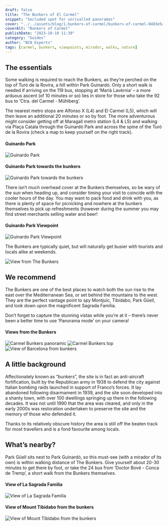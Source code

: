 ```yaml
---
draft: false
title: "The Bunkers of El Carmel"
snippet: "Secluded spot for unrivalled panoramas"
cover: "../../assets/blog/1-bunkers-of-carmel/bunkers-of-carmel-0403e5a4.jpg"
coverAlt: "Bunkers of Carmel"
publishDate: "2023-10-10 11:39"
category: "Guides"
author: "BCN Experts"
tags: [carmel, bunkers, viewpoints, mirador, walks, nature]
---
```


## The essentials
Some walking is required to reach the Bunkers, as they’re perched on the top of Turó de la Rovira, a hill within Park Guinardó. Only a short walk is needed if arriving on the 119 bus, stopping at ‘Marià Lavèrnia’ – a more arduous ascent (of 10 minutes or so) lies in store for those who take the 92 bus to ‘Ctra. del Carmel - Mühlberg’.

The nearest metro stops are Alfonso X (L4) and El Carmel (L5), which will then leave an additional 20 minutes or so by foot. The more adventurous might consider getting off at Maragall metro station (L4 & L5) and walking via Plaça Catala through the Guinardó Park and across the spine of the Turó de la Rovira (check a map to keep yourself on the right track).

#### Guinardo Park
![Guinardo Park](../../assets/blog/1-bunkers-of-carmel/guinardo-park-4146f5a3.jpg)


#### Guinardo Park towards the bunkers
![Guinardo Park towards the bunkers](../../assets/blog/1-bunkers-of-carmel/guinardo-park-towards-the-bunkers-7fcdf191.jpg)


There isn’t much overhead cover at the Bunkers themselves, so be wary of the sun when heading up, and consider timing your visit to coincide with the cooler hours of the day. You may want to pack food and drink with you, as there is plenty of space for picnicking and nowhere at the bunkers themselves to pick up refreshments (however during the summer you may find street merchants selling water and beer!

#### Guinardo Park Viewpoint
![Guinardo Park Viewpoint](../../assets/blog/1-bunkers-of-carmel/guinardo-park-viewpoint-9670ad7b.jpg)

The Bunkers are typically quiet, but will naturally get busier with tourists and locals alike at weekends.



![View from The Bunkers](../../assets/blog/1-bunkers-of-carmel/the-view-from-the-bunkers-bc202480.jpg)



## We recommend
The Bunkers are one of the best places to watch both the sun rise to the east over the Mediterranean Sea, or set behind the mountains to the west. They are the perfect vantage point to spy Montjuïc, Tibidabo, Park Güell, and look down upon the magnificent Sagrada Familia.

Don’t forget to capture the stunning vistas while you’re at it – there’s never been a better time to use ‘Panorama mode’ on your camera!

#### Views from the Bunkers
![Carmel Bunkers panoramic](../../assets/blog/1-bunkers-of-carmel/the-view-from-the-bunkers-923a409e.jpg)
![Carmel Bunkers top](../../assets/blog/1-bunkers-of-carmel/the-view-from-the-bunkers-2e21176b.jpg)
![View of Barcelona from bunkers](../../assets/blog/1-bunkers-of-carmel/the-view-from-the-bunkers-7c5238dc.jpg)


## A little background
Affectionately known as “bunkers”, the site is in fact an anti-aircraft fortification, built by the Republican army in 1938 to defend the city against Italian bombing raids launched in support of Franco’s forces. It lay abandoned following disarmament in 1939, and the site soon developed into a shanty town, with over 100 dwellings springing up there in the following decades. It was not until 1990 that the area was cleared, and only in the early 2000s was restoration undertaken to preserve the site and the memory of those who defended it.

Thanks to its relatively obscure history the area is still off the beaten track for most travellers and is a fond favourite among locals.

## What’s nearby?
Park Güell sits next to Park Guinardó, so this must-see (with a mirador of its own) is within walking distance of The Bunkers. Give yourself about 20-30 minutes to get there by foot, or take the 24 bus from ‘Doctor Bové - Conca de Tremp’, a short walk from the Bunkers themselves.

#### View of La Sagrada Familia
![View of La Sagrada Familia](../../assets/blog/1-bunkers-of-carmel/view-of-sagrada-9e13650f.jpg)

#### View of Mount Tibidabo from the bunkers
![View of Mount Tibidabo from the bunkers](../../assets/blog/1-bunkers-of-carmel/view-of-tibidabo-a2355f90.jpg)